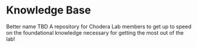 # Knowledge Base
Better name TBD
A repository for Chodera Lab members to get up to speed on the foundational knowledge necessary for getting the most out of the lab!
